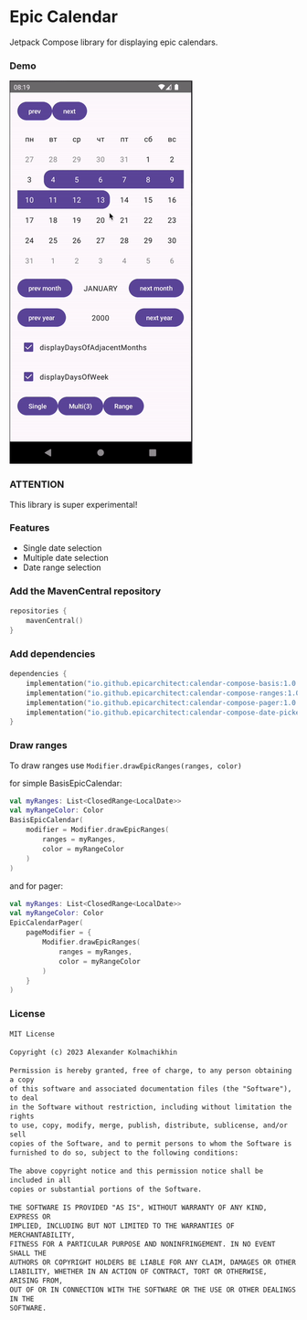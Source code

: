 # Epic Calendar

Jetpack Compose library for displaying epic calendars.

### Demo

![epic-calendar](.github/demo.gif)

### ATTENTION

This library is super experimental!

### Features

- Single date selection
- Multiple date selection
- Date range selection

### Add the MavenCentral repository

```Kotlin
repositories {
    mavenCentral()
}
```

### Add dependencies

```Kotlin
dependencies {
    implementation("io.github.epicarchitect:calendar-compose-basis:1.0.2")
    implementation("io.github.epicarchitect:calendar-compose-ranges:1.0.2") // includes basis
    implementation("io.github.epicarchitect:calendar-compose-pager:1.0.2") // includes basis
    implementation("io.github.epicarchitect:calendar-compose-date-picker:1.0.2") // includes pager + ranges
}
```

### Draw ranges

To draw ranges use `Modifier.drawEpicRanges(ranges, color)`

for simple BasisEpicCalendar:

```Kotlin
val myRanges: List<ClosedRange<LocalDate>>
val myRangeColor: Color
BasisEpicCalendar(
    modifier = Modifier.drawEpicRanges(
        ranges = myRanges,
        color = myRangeColor
    )
)
```

and for pager:

```Kotlin
val myRanges: List<ClosedRange<LocalDate>>
val myRangeColor: Color
EpicCalendarPager(
    pageModifier = {
        Modifier.drawEpicRanges(
            ranges = myRanges,
            color = myRangeColor
        )
    }
)
```

### License

```
MIT License

Copyright (c) 2023 Alexander Kolmachikhin

Permission is hereby granted, free of charge, to any person obtaining a copy
of this software and associated documentation files (the "Software"), to deal
in the Software without restriction, including without limitation the rights
to use, copy, modify, merge, publish, distribute, sublicense, and/or sell
copies of the Software, and to permit persons to whom the Software is
furnished to do so, subject to the following conditions:

The above copyright notice and this permission notice shall be included in all
copies or substantial portions of the Software.

THE SOFTWARE IS PROVIDED "AS IS", WITHOUT WARRANTY OF ANY KIND, EXPRESS OR
IMPLIED, INCLUDING BUT NOT LIMITED TO THE WARRANTIES OF MERCHANTABILITY,
FITNESS FOR A PARTICULAR PURPOSE AND NONINFRINGEMENT. IN NO EVENT SHALL THE
AUTHORS OR COPYRIGHT HOLDERS BE LIABLE FOR ANY CLAIM, DAMAGES OR OTHER
LIABILITY, WHETHER IN AN ACTION OF CONTRACT, TORT OR OTHERWISE, ARISING FROM,
OUT OF OR IN CONNECTION WITH THE SOFTWARE OR THE USE OR OTHER DEALINGS IN THE
SOFTWARE.
```